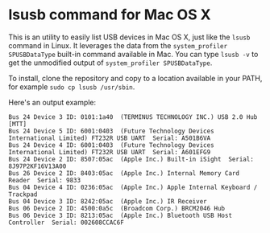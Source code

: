 lsusb command for Mac OS X
==========================

This is an utility to easily list USB devices in Mac OS X, just like the `lsusb` command in Linux. It leverages the data from the `system_profiler SPUSBDataType` built-in command available in Mac. You can type `lsusb -v` to get the unmodified output of `system_profiler SPUSBDataType`.

To install, clone the repository and copy to a location available in your PATH, for example `sudo cp lsusb /usr/sbin`.

Here's an output example:

```
Bus 24 Device 3 ID: 0101:1a40  (TERMINUS TECHNOLOGY INC.) USB 2.0 Hub [MTT] 
Bus 24 Device 5 ID: 6001:0403  (Future Technology Devices International Limited) FT232R USB UART  Serial: A501B6VA
Bus 24 Device 4 ID: 6001:0403  (Future Technology Devices International Limited) FT232R USB UART  Serial: A601EFG9
Bus 24 Device 2 ID: 8507:05ac  (Apple Inc.) Built-in iSight  Serial: 8J97P2KF16V13A00
Bus 26 Device 2 ID: 8403:05ac  (Apple Inc.) Internal Memory Card Reader  Serial: 9833
Bus 04 Device 4 ID: 0236:05ac  (Apple Inc.) Apple Internal Keyboard / Trackpad 
Bus 04 Device 3 ID: 8242:05ac  (Apple Inc.) IR Receiver 
Bus 06 Device 2 ID: 4500:0a5c  (Broadcom Corp.) BRCM2046 Hub 
Bus 06 Device 3 ID: 8213:05ac  (Apple Inc.) Bluetooth USB Host Controller  Serial: 002608CCAC6F
```
